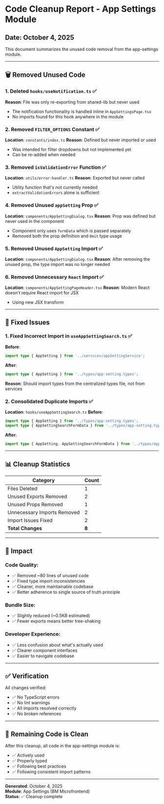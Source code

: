 # Code Cleanup Report - App Settings Module

## Date: October 4, 2025

This document summarizes the unused code removal from the app-settings module.

---

## 🗑️ Removed Unused Code

### 1. **Deleted `hooks/useNotification.ts`** ✅
**Reason**: File was only re-exporting from shared-lib but never used
- The notification functionality is handled inline in `AppSettingsPage.tsx`
- No imports found for this hook anywhere in the module

### 2. **Removed `FILTER_OPTIONS` Constant** ✅
**Location**: `constants/index.ts`
**Reason**: Defined but never imported or used
- Was intended for filter dropdowns but not implemented yet
- Can be re-added when needed

### 3. **Removed `isValidationError` Function** ✅
**Location**: `utils/error-handler.ts`
**Reason**: Exported but never called
- Utility function that's not currently needed
- `extractValidationErrors` alone is sufficient

### 4. **Removed Unused `appSetting` Prop** ✅
**Location**: `components/AppSettingDialog.tsx`
**Reason**: Prop was defined but never used in the component
- Component only uses `formData` which is passed separately
- Removed both the prop definition and `Omit` type usage

### 5. **Removed Unused `AppSetting` Import** ✅
**Location**: `components/AppSettingDialog.tsx`
**Reason**: After removing the unused prop, the type import was no longer needed

### 6. **Removed Unnecessary `React` Import** ✅
**Location**: `components/AppSettingPageHeader.tsx`
**Reason**: Modern React doesn't require React import for JSX
- Using new JSX transform

---

## 🔧 Fixed Issues

### 1. **Fixed Incorrect Import in `useAppSettingSearch.ts`** ✅
**Before**:
```typescript
import type { AppSetting } from '../services/appSettingService';
```

**After**:
```typescript
import type { AppSetting } from '../types/app-setting.types';
```

**Reason**: Should import types from the centralized types file, not from services

### 2. **Consolidated Duplicate Imports** ✅
**Location**: `hooks/useAppSettingSearch.ts`
**Before**:
```typescript
import type { AppSetting } from '../types/app-setting.types';
import type { AppSettingSearchFormData } from '../types/app-setting.types';
```

**After**:
```typescript
import type { AppSetting, AppSettingSearchFormData } from '../types/app-setting.types';
```

---

## 📊 Cleanup Statistics

| Category | Count |
|----------|-------|
| Files Deleted | 1 |
| Unused Exports Removed | 2 |
| Unused Props Removed | 1 |
| Unnecessary Imports Removed | 2 |
| Import Issues Fixed | 2 |
| **Total Changes** | **8** |

---

## 💾 Impact

### Code Quality:
- ✅ Removed ~80 lines of unused code
- ✅ Fixed type import inconsistencies
- ✅ Cleaner, more maintainable codebase
- ✅ Better adherence to single source of truth principle

### Bundle Size:
- ✅ Slightly reduced (~0.5KB estimated)
- ✅ Fewer exports means better tree-shaking

### Developer Experience:
- ✅ Less confusion about what's actually used
- ✅ Clearer component interfaces
- ✅ Easier to navigate codebase

---

## ✅ Verification

All changes verified:
- ✅ No TypeScript errors
- ✅ No lint warnings
- ✅ All imports resolved correctly
- ✅ No broken references

---

## 📝 Remaining Code is Clean

After this cleanup, all code in the app-settings module is:
- ✅ Actively used
- ✅ Properly typed
- ✅ Following best practices
- ✅ Following consistent import patterns

---

**Generated**: October 4, 2025  
**Module**: App Settings (BM Microfrontend)  
**Status**: ✅ Cleanup complete
